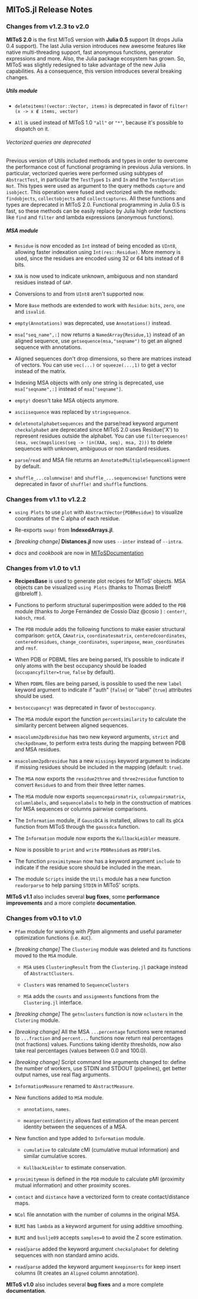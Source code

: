 ## MIToS.jl Release Notes

### Changes from v1.2.3 to v2.0

**MIToS 2.0** is the first MIToS version with **Julia 0.5** support
(It drops Julia 0.4 support). The last Julia version introduces new awesome features like
native multi-threading support, fast anonymous functions, generator expressions and more.
Also, the Julia package ecosystem has grown. So, MIToS was slightly redesigned to take
advantage of the new Julia capabilities. As a consequence, this version introduces several
breaking changes.

##### Utils module

* `deleteitems!(vector::Vector, items)` is deprecated in favor of
`filter!(x -> x ∉ items, vector)`

* `All` is used instead of MIToS 1.0 `"all"` or `"*"`, because it's possible to dispatch on it.

###### Vectorized queries are deprecated

Previous version of Utils included methods and types in order to overcome the performance
cost of functional programing in previous Julia versions. In particular, vectorized queries
were performed using subtypes of `AbstractTest`, in particular the `TestType`s `Is` and
`In` and the `TestOperation` `Not`. This types were used as argument to the query methods
`capture` and `isobject`. This operation were fused and vectorized with the methods:
`findobjects`, `collectobjects` and `collectcaptures`. All these functions and types are
deprecated in MIToS 2.0. Functional programming in Julia 0.5 is fast, so these methods
can be easily replace by Julia high order functions like `find` and `filter` and lambda
expressions (anonymous functions).

##### MSA module

* `Residue` is now encoded as `Int` instead of being encoded as `UInt8`, allowing faster
indexation using `Int(res::Residue)`. More memory is used, since the residues are encoded
using 32 or 64 bits instead of 8 bits.

* `XAA` is now used to indicate unknown, ambiguous and non standard residues instead of `GAP`.

* Conversions to and from `UInt8` aren't supported now.

* More `Base` methods are extended to work with `Residue`: `bits`, `zero`, `one`
and `isvalid`.

* `empty(Annotations)` was deprecated, use `Annotations()` instead.

* `msa["seq_name",:]` now returns a `NamedArray{Residue,1}` instead of an aligned sequence,
use `getsequence(msa,"seqname")` to get an aligned sequence with annotations.

* Aligned sequences don't drop dimensions, so there are matrices instead of vectors. You can
use `vec(...)` or `squeeze(...,1)` to get a vector instead of the matrix.

* Indexing MSA objects with only one string is deprecated, use `msa["seqname",:]` instead
of `msa["seqname"]`.

* `empty!` doesn't take MSA objects anymore.

* `asciisequence` was replaced by `stringsequence`.

* `deletenotalphabetsequences` and the parse/read keyword argument `checkalphabet` are
deprecated since MIToS 2.0 uses Residue('X') to represent residues outside the alphabet. You
can use `filtersequences!(msa, vec(mapslices(seq -> !in(XAA, seq), msa, 2)))` to delete
sequences with unknown, ambiguous or non standard residues.

* `parse`/`read` and MSA file returns an `AnnotatedMultipleSequenceAlignment` by default.

* `shuffle_...columnwise!` and `shuffle_...sequencewise!` functions were deprecated in
favor of `shuffle!` and `shuffle` functions.  

### Changes from v1.1 to v1.2.2

* `using Plots` to use `plot` with `AbstractVector{PDBResidue}` to visualize coordinates of the C alpha of each residue.

* Re-exports `swap!` from **IndexedArrays.jl**.

* *[breaking change]* **Distances.jl** now uses `--inter` instead of `--intra`.

* *docs* and *cookbook* are now in [MIToSDocumentation](https://github.com/diegozea/MIToSDocumentation)

### Changes from v1.0 to v1.1

* **RecipesBase** is used to generate plot recipes for MIToS’ objects. MSA objects can be visualized `using Plots` (thanks to Thomas Breloff @tbreloff ).

* Functions to perform structural superimposition were added to the `PDB` module (thanks to Jorge Fernández de Cossío Díaz @cosio ) : `center!`, `kabsch`, `rmsd`.

* The `PDB` module adds the following functions to make easier structural comparison: `getCA`, `CAmatrix`, `coordinatesmatrix`, `centeredcoordinates`, `centeredresidues`, `change_coordinates`, `superimpose`, `mean_coordinates` and `rmsf`.

* When PDB or PDBML files are being parsed, It’s possible to indicate if only atoms with the best occupancy should be loaded (`occupancyfilter=true`, `false` by default).

* When `PDBML` files are being parsed, is possible to used the new `label` keyword argument to indicate if "auth" (`false`) or "label" (`true`) attributes should be used.

* `bestoccupancy!` was deprecated in favor of `bestoccupancy`.

* The `MSA` module export the function `percentsimilarity` to calculate the similarity percent between aligned sequences.

* `msacolumn2pdbresidue` has two new keyword arguments, `strict` and `checkpdbname`, to perform extra tests during the mapping between PDB and MSA residues.

* `msacolumn2pdbresidue` has a new `missings` keyword argument to indicate if missing residues should be included in the mapping (default: `true`).

* The `MSA` now exports the `residue2three` and `three2residue` function to convert `Residue`s to and from their three letter names.

* The `MSA` module now exports `sequencepairsmatrix`, `columnpairsmatrix`, `columnlabels`, and `sequencelabels` to help in the construction of matrices for MSA sequences or columns pairwise comparisons.

* The `Information` module, if `GaussDCA` is installed, allows to call its `gDCA` function from MIToS through the `gaussdca` function.

* The `Information` module now exports the `KullbackLeibler` measure.

* Now is possible to `print` and `write` `PDBResidue`s as `PDBFile`s.

* The function `proximitymean` now has a keyword argument `include` to indicate if the residue score should be included in the mean.

* The module `Scripts` inside the `Utils` module has a new function `readorparse` to help parsing `STDIN` in MIToS’ scripts.

**MIToS v1.1** also includes several **bug fixes**, some **performance improvements** and a more complete **documentation**.

### Changes from v0.1 to v1.0

* `Pfam` module for working with *Pfam* alignments and useful parameter optimization functions (i.e. `AUC`).

* *[breaking change]* The `Clustering` module was deleted and its functions moved to the `MSA` module.

  * `MSA` uses `ClusteringResult` from the `Clustering.jl` package instead of `AbstractClusters`.

  * `Clusters` was renamed to `SequenceClusters`

  * `MSA` adds the `counts` and `assignments` functions from the `Clustering.jl` interface.

* *[breaking change]* The `getnclusters` function is now `nclusters` in the `Clutering` module.

* *[breaking change]* All the MSA `...percentage` functions were renamed to `...fraction` and `percent...` functions now return real percentages (not fractions) values.
Functions taking identity thresholds, now also take real percentages (values between 0.0 and 100.0).

* *[breaking change]* Script command line arguments changed to: define the number of workers, use STDIN and STDOUT (pipelines), get better output names, use real flag arguments.

* `InformationMeasure` renamed to `AbstractMeasure`.

* New functions added to `MSA` module.

  * `annotations`, `names`.

  * `meanpercentidentity` allows fast estimation of the mean percent identity between the sequences of a MSA.

* New function and type added to `Information` module.

  * `cumulative` to calculate cMI (cumulative mutual information) and similar cumulative scores.

  * `KullbackLeibler` to estimate conservation.

* `proximitymean` is defined in the `PDB` module to calculate pMI (proximity mutual information) and other proximity scores.

* `contact` and `distance` have a vectorized form to create contact/distance maps.

* `NCol` file annotation with the number of columns in the original MSA.

* `BLMI` has `lambda` as a keyword argument for using additive smoothing.

* `BLMI` and `buslje09` accepts `samples=0` to avoid the Z score estimation.

* `read`/`parse` added the keyword argument `checkalphabet` for deleting sequences with non standard amino acids.

* `read`/`parse` added the keyword argument `keepinserts` for keep insert columns (It creates an `Aligned` column annotation).

**MIToS v1.0** also includes several **bug fixes** and a more complete **documentation**.
